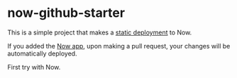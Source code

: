 # now-github-starter

This is a simple project that makes a [static deployment](https://zeit.co/docs/deployment-types/static)
to Now.

If you added the [Now app](https://github.com/apps/now), upon
making a pull request, your changes will be automatically deployed.

First try with Now.
